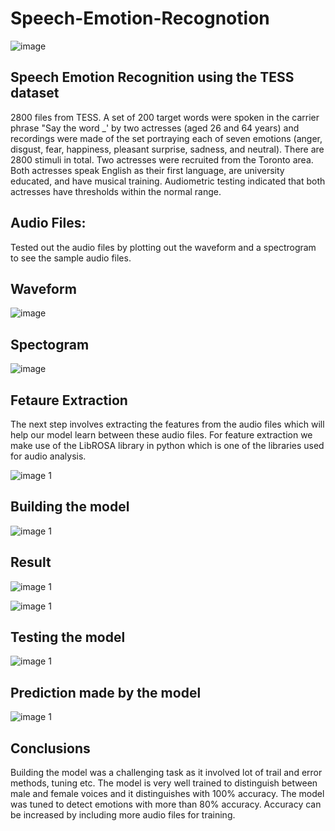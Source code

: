 # Speech-Emotion-Recognotion

![image](https://user-images.githubusercontent.com/84785447/144185651-fb6ccb1e-f20e-4f5f-be1b-b97906c93218.png)

## Speech Emotion Recognition using the TESS dataset

2800 files from TESS. A set of 200 target words were spoken in the carrier phrase "Say the word _' by two actresses (aged 26 and 64 years) and recordings were made of the set portraying each of seven emotions (anger, disgust, fear, happiness, pleasant surprise, sadness, and neutral). There are 2800 stimuli in total. Two actresses were recruited from the Toronto area. Both actresses speak English as their first language, are university educated, and have musical training. Audiometric testing indicated that both actresses have thresholds within the normal range.

## Audio Files:

Tested out the audio files by plotting out the waveform and a spectrogram to see the sample audio files.

## Waveform
![image](https://user-images.githubusercontent.com/84785447/144799830-dd57f31a-77dd-48c1-8663-b6959d2a3ce0.png)


## Spectogram
![image](https://user-images.githubusercontent.com/84785447/144799921-d7579b55-6348-4786-b259-087b564d0deb.png)


## Fetaure Extraction

The next step involves extracting the features from the audio files which will help our model learn between these audio files. For feature extraction we make use of the LibROSA library in python which is one of the libraries used for audio analysis.

![image 1](https://user-images.githubusercontent.com/84785447/144800297-12aa91ca-2a33-4f8b-90b9-f548dec1f78c.png)

## Building the model

![image 1](https://user-images.githubusercontent.com/84785447/144800583-116a305b-05db-470e-9518-87107008bea1.png)

## Result

![image 1](https://user-images.githubusercontent.com/84785447/144800884-2c57474d-a4ef-4f7e-90dd-f74d81a679ee.png)

![image 1](https://user-images.githubusercontent.com/84785447/144801056-288b47b0-6d3d-4a43-9c70-495e0b024e21.png)

## Testing the model

![image 1](https://user-images.githubusercontent.com/84785447/144801370-20014c00-a69f-43cf-95fb-81706e57325c.png)

## Prediction made by the model

![image 1](https://user-images.githubusercontent.com/84785447/144801904-b71c3eb8-08a9-448a-a3e9-5d7f047d03cc.png)

## Conclusions

Building the model was a challenging task as it involved lot of trail and error methods, tuning etc. The model is very well trained to distinguish between male and female voices and it distinguishes with 100% accuracy. The model was tuned to detect emotions with more than 80% accuracy. Accuracy can be increased by including more audio files for training.


